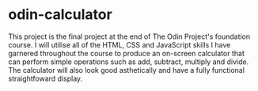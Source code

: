 # odin-calculator

This project is the final project at the end of The Odin Project's foundation course. I will utilise all of the HTML, CSS and JavaScript skills I have garnered throughout the course to produce an on-screen calculator that can perform simple operations such as add, subtract, multiply and divide. The calculator will also look good asthetically and have a fully functional straightfoward display.
